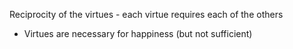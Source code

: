 Reciprocity of the virtues - each virtue requires each of the others 
- Virtues are necessary for happiness (but not sufficient)
